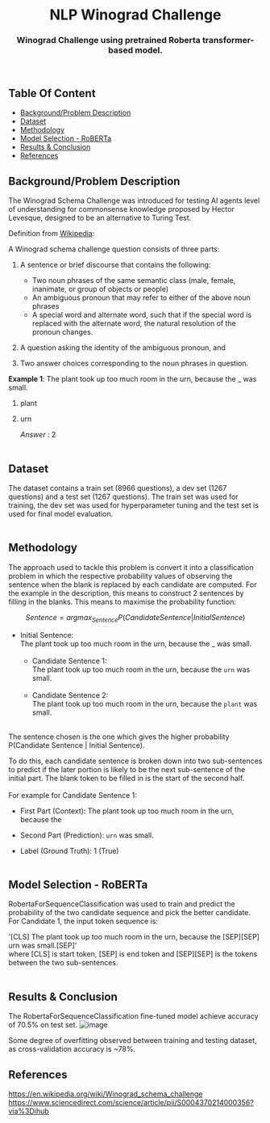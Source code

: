 # <center> NLP Winograd Challenge <center/>
### <center> Winograd Challenge using pretrained Roberta transformer-based model.
<br>

## Table Of Content
  - [Background/Problem Description](#backgroundproblem-description)
  - [Dataset](#dataset)
  - [Methodology](#methodology)
  - [Model Selection - RoBERTa](#model-selection---roberta)
  - [Results & Conclusion](#results--conclusion)
  - [References](#references)

## Background/Problem Description
The Winograd Schema Challenge was introduced for testing AI agents level of understanding for commonsense knowledge proposed by Hector Levesque, designed to be an alternative to Turing Test.

Definition from [Wikipedia](https://en.wikipedia.org/wiki/Winograd_schema_challenge):

A Winograd schema challenge question consists of three parts:  
1. A sentence or brief discourse that contains the following:

    * Two noun phrases of the same semantic class (male, female, inanimate, or group of objects or people)
    * An ambiguous pronoun that may refer to either of the above noun phrases
    * A special word and alternate word, such that if the special word is replaced with the alternate word, the natural resolution of the pronoun changes.
2. A question asking the identity of the ambiguous pronoun, and
3. Two answer choices corresponding to the noun phrases in question.

**Example 1**: The plant took up too much room in the urn, because the _ was small. 
1. plant    
2. urn

    _Answer_ : 2
<br><br>

## Dataset
The dataset contains a train set (8966 questions), a dev set (1267 questions) and a test set (1267 questions). The train set was used for training, the dev set was used for hyperparameter tuning and the test set is used for final model evaluation.
<br><br>

## Methodology
The approach used to tackle this problem is convert it into a classification problem in which the respective probability values of observing the sentence when the blank is replaced by each candidate are computed. For the example in the description, this means to construct 2 sentences by filling in the blanks. This means to maximise the probability function:

$$ Sentence = argmax_{Sentence} P(Candidate Sentence | Initial Sentence) $$
* Initial Sentence:<br>
The plant took up too much room in the urn, because the _ was small.<br><br>
    * Candidate Sentence 1: <br>
The plant took up too much room in the urn, because the `urn` was small. <br><br>
    * Candidate Sentence 2: <br>
The plant took up too much room in the urn, because the `plant` was small. <br><br>

The sentence chosen is the one which gives the higher probability P(Candidate Sentence | Initial Sentence). 

To do this, each candidate sentence is broken down into two sub-sentences to predict if the later portion is likely to be the next sub-sentence of the initial part. The blank token to be filled in is the start of the second half. <br><br>
For example for Candidate Sentence 1: <br>

* First Part (Context): The plant took up too much room in the urn, because the <Br>
* Second Part (Prediction): `urn` was small.<br>

* Label (Ground Truth): 1 (True) <br><br>

## Model Selection - RoBERTa
RobertaForSequenceClassification was used to train and predict the probability of the two candidate sequence and pick the better candidate. For Candidate 1, the input token sequence is:<br>

'[CLS] The plant took up too much room in the urn, because the [SEP][SEP] urn was small.[SEP]' <br>
where [CLS] is start token, [SEP] is end token and [SEP][SEP] is the tokens between the two sub-sentences.<br><br>

## Results & Conclusion
The RobertaForSequenceClassification fine-tuned model achieve accuracy of 70.5% on test set. 
![image](https://user-images.githubusercontent.com/99384454/187623313-f3896bfc-5bd3-4bad-a6b6-e910d204a8e6.png)

Some degree of overfitting observed between training and testing dataset, as cross-validation accuracy is ~78%.

## References
https://en.wikipedia.org/wiki/Winograd_schema_challenge <br>
https://www.sciencedirect.com/science/article/pii/S0004370214000356?via%3Dihub
